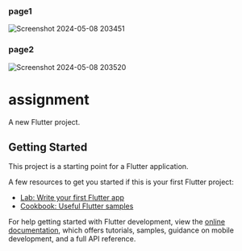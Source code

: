 ### page1
![Screenshot 2024-05-08 203451](https://github.com/AsifAli119/elastic_devs_assignment/assets/125544009/2be0e607-8dc6-45de-94cb-de7c05630a12)
### page2
![Screenshot 2024-05-08 203520](https://github.com/AsifAli119/elastic_devs_assignment/assets/125544009/0279c2bd-1322-4bc1-b7e7-716d4cacef9c)



# assignment

A new Flutter project.

## Getting Started

This project is a starting point for a Flutter application.

A few resources to get you started if this is your first Flutter project:

- [Lab: Write your first Flutter app](https://docs.flutter.dev/get-started/codelab)
- [Cookbook: Useful Flutter samples](https://docs.flutter.dev/cookbook)

For help getting started with Flutter development, view the
[online documentation](https://docs.flutter.dev/), which offers tutorials,
samples, guidance on mobile development, and a full API reference.

